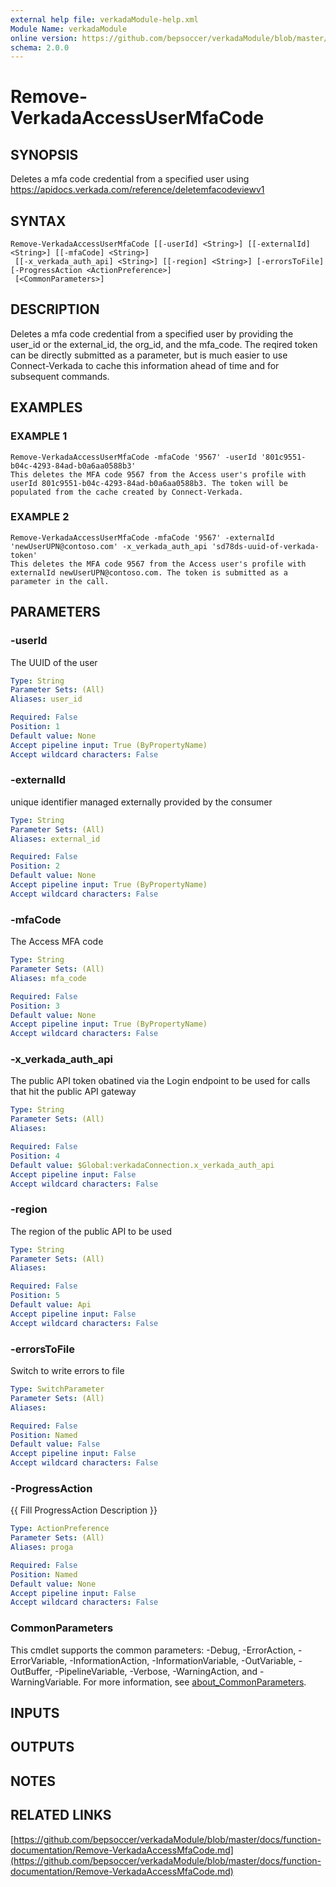```yaml
---
external help file: verkadaModule-help.xml
Module Name: verkadaModule
online version: https://github.com/bepsoccer/verkadaModule/blob/master/docs/function-documentation/Remove-VerkadaAccessMfaCode.md
schema: 2.0.0
---
```


# Remove-VerkadaAccessUserMfaCode

## SYNOPSIS
Deletes a mfa code credential from a specified user using https://apidocs.verkada.com/reference/deletemfacodeviewv1

## SYNTAX

```
Remove-VerkadaAccessUserMfaCode [[-userId] <String>] [[-externalId] <String>] [[-mfaCode] <String>]
 [[-x_verkada_auth_api] <String>] [[-region] <String>] [-errorsToFile] [-ProgressAction <ActionPreference>]
 [<CommonParameters>]
```

## DESCRIPTION
Deletes a mfa code credential from a specified user by providing the user_id or the external_id, the org_id, and the mfa_code.
The reqired token can be directly submitted as a parameter, but is much easier to use Connect-Verkada to cache this information ahead of time and for subsequent commands.

## EXAMPLES

### EXAMPLE 1
```
Remove-VerkadaAccessUserMfaCode -mfaCode '9567' -userId '801c9551-b04c-4293-84ad-b0a6aa0588b3'
This deletes the MFA code 9567 from the Access user's profile with userId 801c9551-b04c-4293-84ad-b0a6aa0588b3. The token will be populated from the cache created by Connect-Verkada.
```

### EXAMPLE 2
```
Remove-VerkadaAccessUserMfaCode -mfaCode '9567' -externalId 'newUserUPN@contoso.com' -x_verkada_auth_api 'sd78ds-uuid-of-verkada-token'
This deletes the MFA code 9567 from the Access user's profile with externalId newUserUPN@contoso.com. The token is submitted as a parameter in the call.
```

## PARAMETERS

### -userId
The UUID of the user

```yaml
Type: String
Parameter Sets: (All)
Aliases: user_id

Required: False
Position: 1
Default value: None
Accept pipeline input: True (ByPropertyName)
Accept wildcard characters: False
```

### -externalId
unique identifier managed externally provided by the consumer

```yaml
Type: String
Parameter Sets: (All)
Aliases: external_id

Required: False
Position: 2
Default value: None
Accept pipeline input: True (ByPropertyName)
Accept wildcard characters: False
```

### -mfaCode
The Access MFA code

```yaml
Type: String
Parameter Sets: (All)
Aliases: mfa_code

Required: False
Position: 3
Default value: None
Accept pipeline input: True (ByPropertyName)
Accept wildcard characters: False
```

### -x_verkada_auth_api
The public API token obatined via the Login endpoint to be used for calls that hit the public API gateway

```yaml
Type: String
Parameter Sets: (All)
Aliases:

Required: False
Position: 4
Default value: $Global:verkadaConnection.x_verkada_auth_api
Accept pipeline input: False
Accept wildcard characters: False
```

### -region
The region of the public API to be used

```yaml
Type: String
Parameter Sets: (All)
Aliases:

Required: False
Position: 5
Default value: Api
Accept pipeline input: False
Accept wildcard characters: False
```

### -errorsToFile
Switch to write errors to file

```yaml
Type: SwitchParameter
Parameter Sets: (All)
Aliases:

Required: False
Position: Named
Default value: False
Accept pipeline input: False
Accept wildcard characters: False
```

### -ProgressAction
{{ Fill ProgressAction Description }}

```yaml
Type: ActionPreference
Parameter Sets: (All)
Aliases: proga

Required: False
Position: Named
Default value: None
Accept pipeline input: False
Accept wildcard characters: False
```

### CommonParameters
This cmdlet supports the common parameters: -Debug, -ErrorAction, -ErrorVariable, -InformationAction, -InformationVariable, -OutVariable, -OutBuffer, -PipelineVariable, -Verbose, -WarningAction, and -WarningVariable. For more information, see [about_CommonParameters](http://go.microsoft.com/fwlink/?LinkID=113216).

## INPUTS

## OUTPUTS

## NOTES

## RELATED LINKS

[https://github.com/bepsoccer/verkadaModule/blob/master/docs/function-documentation/Remove-VerkadaAccessMfaCode.md](https://github.com/bepsoccer/verkadaModule/blob/master/docs/function-documentation/Remove-VerkadaAccessMfaCode.md)


